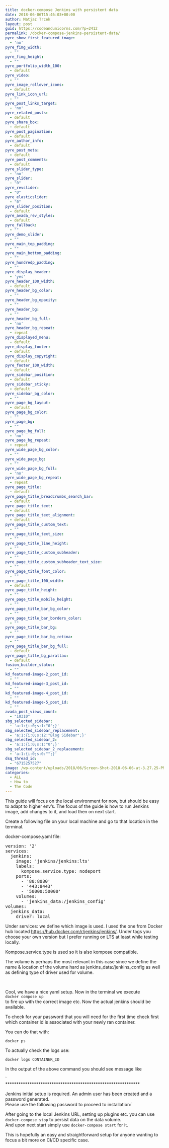 ```yaml
---
title: docker-compose Jenkins with persistent data
date: 2018-06-06T15:46:03+00:00
author: Matjaz Trcek
layout: post
guid: https://codeandunicorns.com/?p=2412
permalink: /docker-compose-jenkins-persistent-data/
pyre_show_first_featured_image:
  - 'no'
pyre_fimg_width:
  - ""
pyre_fimg_height:
  - ""
pyre_portfolio_width_100:
  - default
pyre_video:
  - ""
pyre_image_rollover_icons:
  - default
pyre_link_icon_url:
  - ""
pyre_post_links_target:
  - 'no'
pyre_related_posts:
  - default
pyre_share_box:
  - default
pyre_post_pagination:
  - default
pyre_author_info:
  - default
pyre_post_meta:
  - default
pyre_post_comments:
  - default
pyre_slider_type:
  - 'no'
pyre_slider:
  - "0"
pyre_revslider:
  - "0"
pyre_elasticslider:
  - "0"
pyre_slider_position:
  - default
pyre_avada_rev_styles:
  - default
pyre_fallback:
  - ""
pyre_demo_slider:
  - ""
pyre_main_top_padding:
  - ""
pyre_main_bottom_padding:
  - ""
pyre_hundredp_padding:
  - ""
pyre_display_header:
  - 'yes'
pyre_header_100_width:
  - default
pyre_header_bg_color:
  - ""
pyre_header_bg_opacity:
  - ""
pyre_header_bg:
  - ""
pyre_header_bg_full:
  - 'no'
pyre_header_bg_repeat:
  - repeat
pyre_displayed_menu:
  - default
pyre_display_footer:
  - default
pyre_display_copyright:
  - default
pyre_footer_100_width:
  - default
pyre_sidebar_position:
  - default
pyre_sidebar_sticky:
  - default
pyre_sidebar_bg_color:
  - ""
pyre_page_bg_layout:
  - default
pyre_page_bg_color:
  - ""
pyre_page_bg:
  - ""
pyre_page_bg_full:
  - 'no'
pyre_page_bg_repeat:
  - repeat
pyre_wide_page_bg_color:
  - ""
pyre_wide_page_bg:
  - ""
pyre_wide_page_bg_full:
  - 'no'
pyre_wide_page_bg_repeat:
  - repeat
pyre_page_title:
  - default
pyre_page_title_breadcrumbs_search_bar:
  - default
pyre_page_title_text:
  - default
pyre_page_title_text_alignment:
  - default
pyre_page_title_custom_text:
  - ""
pyre_page_title_text_size:
  - ""
pyre_page_title_line_height:
  - ""
pyre_page_title_custom_subheader:
  - ""
pyre_page_title_custom_subheader_text_size:
  - ""
pyre_page_title_font_color:
  - ""
pyre_page_title_100_width:
  - default
pyre_page_title_height:
  - ""
pyre_page_title_mobile_height:
  - ""
pyre_page_title_bar_bg_color:
  - ""
pyre_page_title_bar_borders_color:
  - ""
pyre_page_title_bar_bg:
  - ""
pyre_page_title_bar_bg_retina:
  - ""
pyre_page_title_bar_bg_full:
  - default
pyre_page_title_bg_parallax:
  - default
fusion_builder_status:
  - ""
kd_featured-image-2_post_id:
  - ""
kd_featured-image-3_post_id:
  - ""
kd_featured-image-4_post_id:
  - ""
kd_featured-image-5_post_id:
  - ""
avada_post_views_count:
  - "10310"
sbg_selected_sidebar:
  - 'a:1:{i:0;s:1:"0";}'
sbg_selected_sidebar_replacement:
  - 'a:1:{i:0;s:12:"Blog Sidebar";}'
sbg_selected_sidebar_2:
  - 'a:1:{i:0;s:1:"0";}'
sbg_selected_sidebar_2_replacement:
  - 'a:1:{i:0;s:0:"";}'
dsq_thread_id:
  - "6715257527"
image: /wp-content/uploads/2018/06/Screen-Shot-2018-06-06-at-3.27.25-PM.png
categories:
  - ALL
  - How to
  - The Code
---
```

This guide will focus on the local environment for now, but should be easy to adapt to higher env&#8217;s. The focus of the guide is how to run Jenkins image, add changes to it, and load then on next start.

Create a following file on your local machine and go to that location in the terminal.

docker-compose.yaml file:

<pre class="brush: bash; title: ; notranslate" title="">version: '2'
services:
  jenkins:
    image: 'jenkins/jenkins:lts'
    labels:
      kompose.service.type: nodeport
    ports:
      - '80:8080'
      - '443:8443'
      - '50000:50000'
    volumes:
      - 'jenkins_data:/jenkins_config'
volumes:
  jenkins_data:
    driver: local
</pre>

Under services: we define which image is used. I used the one from Docker hub located <https://hub.docker.com/r/jenkins/jenkins/>. Under tags you choose your own version but I prefer running on LTS at least while testing locally.

Kompose.service.type is used so it is also kompose compatible.

The volume is perhaps the most relevant in this case since we define the name & location of the volume hard as jenkins\_data:/jenkins\_config as well as defining type of driver used for volume.

&nbsp;

Cool, we have a nice yaml setup. Now in the terminal we execute  
`docker compose up`  
to fire up with the correct image etc. Now the actual jenkins should be available.

To check for your password that you will need for the first time check first which container id is associated with your newly ran container.

You can do that with:

`docker ps`

To actually check the logs use:

`docker logs CONTAINER_ID`

In the output of the above command you should see message like

`<br />
*************************************************************</p>
<p>Jenkins initial setup is required. An admin user has been created and a password generated.<br />
Please use the following password to proceed to installation:`

After going to the local Jenkins URL, setting up plugins etc. you can use  
`docker-compose stop` to persist data on the data volume.  
And upon next start simply use `docker-compose start` for it.

This is hopefully an easy and straightforward setup for anyone wanting to focus a bit more on CI/CD specific case.